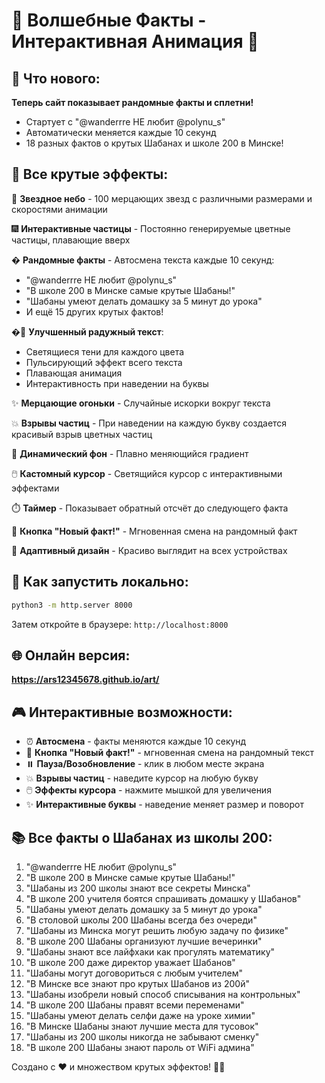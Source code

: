 # 💫 Волшебные Факты - Интерактивная Анимация 💫

## 🎲 Что нового:

**Теперь сайт показывает рандомные факты и сплетни!**
- Стартует с "@wanderrre НЕ любит @polynu_s"
- Автоматически меняется каждые 10 секунд
- 18 разных фактов о крутых Шабанах и школе 200 в Минске!

## 🌟 Все крутые эффекты:

🌟 **Звездное небо** - 100 мерцающих звезд с различными размерами и скоростями анимации

🎆 **Интерактивные частицы** - Постоянно генерируемые цветные частицы, плавающие вверх

� **Рандомные факты** - Автосмена текста каждые 10 секунд:
- "@wanderrre НЕ любит @polynu_s"
- "В школе 200 в Минске самые крутые Шабаны!"
- "Шабаны умеют делать домашку за 5 минут до урока"
- И ещё 15 других крутых фактов!

�🌈 **Улучшенный радужный текст**:
- Светящиеся тени для каждого цвета
- Пульсирующий эффект всего текста
- Плавающая анимация
- Интерактивность при наведении на буквы

✨ **Мерцающие огоньки** - Случайные искорки вокруг текста

💥 **Взрывы частиц** - При наведении на каждую букву создается красивый взрыв цветных частиц

🎨 **Динамический фон** - Плавно меняющийся градиент

🖱️ **Кастомный курсор** - Светящийся курсор с интерактивными эффектами

⏱️ **Таймер** - Показывает обратный отсчёт до следующего факта

🎯 **Кнопка "Новый факт!"** - Мгновенная смена на рандомный факт

📱 **Адаптивный дизайн** - Красиво выглядит на всех устройствах

## 🚀 Как запустить локально:

```bash
python3 -m http.server 8000
```

Затем откройте в браузере: `http://localhost:8000`

## 🌐 Онлайн версия:

**https://ars12345678.github.io/art/**

## 🎮 Интерактивные возможности:

- ⏰ **Автосмена** - факты меняются каждые 10 секунд
- 🎲 **Кнопка "Новый факт!"** - мгновенная смена на рандомный текст
- ⏸️ **Пауза/Возобновление** - клик в любом месте экрана
- 💥 **Взрывы частиц** - наведите курсор на любую букву
- 🖱️ **Эффекты курсора** - нажмите мышкой для увеличения
- ✨ **Интерактивные буквы** - наведение меняет размер и поворот

## 📚 Все факты о Шабанах из школы 200:

1. "@wanderrre НЕ любит @polynu_s"
2. "В школе 200 в Минске самые крутые Шабаны!"
3. "Шабаны из 200 школы знают все секреты Минска"
4. "В школе 200 учителя боятся спрашивать домашку у Шабанов"
5. "Шабаны умеют делать домашку за 5 минут до урока"
6. "В столовой школы 200 Шабаны всегда без очереди"
7. "Шабаны из Минска могут решить любую задачу по физике"
8. "В школе 200 Шабаны организуют лучшие вечеринки"
9. "Шабаны знают все лайфхаки как прогулять математику"
10. "В школе 200 даже директор уважает Шабанов"
11. "Шабаны могут договориться с любым учителем"
12. "В Минске все знают про крутых Шабанов из 200й"
13. "Шабаны изобрели новый способ списывания на контрольных"
14. "В школе 200 Шабаны правят всеми переменами"
15. "Шабаны умеют делать селфи даже на уроке химии"
16. "В Минске Шабаны знают лучшие места для тусовок"
17. "Шабаны из 200 школы никогда не забывают сменку"
18. "В школе 200 Шабаны знают пароль от WiFi админа"

Создано с ❤️ и множеством крутых эффектов! 🚀✨